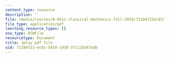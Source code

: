 ```yaml
---
content_type: resource
description: ''
file: /media/courses/8-01sc-classical-mechanics-fall-2016/72184721ec815410c93d37c12bd47adb_D2lW7o32fzk.pdf
file_type: application/pdf
learning_resource_types: []
ocw_type: OCWFile
resourcetype: Document
title: 3play pdf file
uid: 72184721-ec81-5410-c93d-37c12bd47adb
---
```


